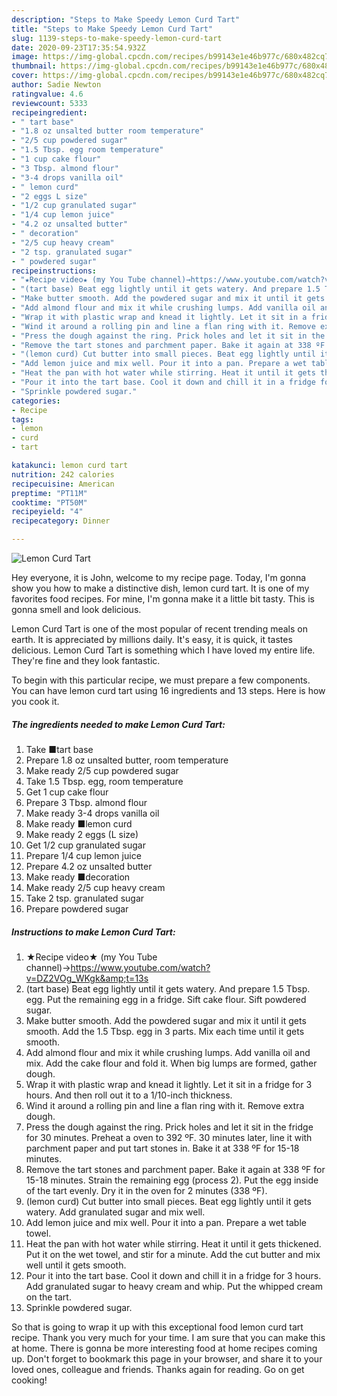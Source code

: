 ```yaml
---
description: "Steps to Make Speedy Lemon Curd Tart"
title: "Steps to Make Speedy Lemon Curd Tart"
slug: 1139-steps-to-make-speedy-lemon-curd-tart
date: 2020-09-23T17:35:54.932Z
image: https://img-global.cpcdn.com/recipes/b99143e1e46b977c/680x482cq70/lemon-curd-tart-recipe-main-photo.jpg
thumbnail: https://img-global.cpcdn.com/recipes/b99143e1e46b977c/680x482cq70/lemon-curd-tart-recipe-main-photo.jpg
cover: https://img-global.cpcdn.com/recipes/b99143e1e46b977c/680x482cq70/lemon-curd-tart-recipe-main-photo.jpg
author: Sadie Newton
ratingvalue: 4.6
reviewcount: 5333
recipeingredient:
- " tart base"
- "1.8 oz unsalted butter room temperature"
- "2/5 cup powdered sugar"
- "1.5 Tbsp. egg room temperature"
- "1 cup cake flour"
- "3 Tbsp. almond flour"
- "3-4 drops vanilla oil"
- " lemon curd"
- "2 eggs L size"
- "1/2 cup granulated sugar"
- "1/4 cup lemon juice"
- "4.2 oz unsalted butter"
- " decoration"
- "2/5 cup heavy cream"
- "2 tsp. granulated sugar"
- " powdered sugar"
recipeinstructions:
- "★Recipe video★ (my You Tube channel)→https://www.youtube.com/watch?v=DZ2VOg_WKgk&amp;t=13s"
- "(tart base) Beat egg lightly until it gets watery. And prepare 1.5 Tbsp. egg. Put the remaining egg in a fridge. Sift cake flour. Sift powdered sugar."
- "Make butter smooth. Add the powdered sugar and mix it until it gets smooth. Add the 1.5 Tbsp. egg in 3 parts. Mix each time until it gets smooth."
- "Add almond flour and mix it while crushing lumps. Add vanilla oil and mix. Add the cake flour and fold it. When big lumps are formed, gather dough."
- "Wrap it with plastic wrap and knead it lightly. Let it sit in a fridge for 3 hours. And then roll out it to a 1/10-inch thickness."
- "Wind it around a rolling pin and line a flan ring with it. Remove extra dough."
- "Press the dough against the ring. Prick holes and let it sit in the fridge for 30 minutes. Preheat a oven to 392 ºF. 30 minutes later, line it with parchment paper and put tart stones in. Bake it at 338 ºF for 15-18 minutes."
- "Remove the tart stones and parchment paper. Bake it again at 338 ºF for 15-18 minutes. Strain the remaining egg (process 2). Put the egg inside of the tart evenly. Dry it in the oven for 2 minutes (338 ºF)."
- "(lemon curd) Cut butter into small pieces. Beat egg lightly until it gets watery. Add granulated sugar and mix well."
- "Add lemon juice and mix well. Pour it into a pan. Prepare a wet table towel."
- "Heat the pan with hot water while stirring. Heat it until it gets thickened. Put it on the wet towel, and stir for a minute. Add the cut butter and mix well until it gets smooth."
- "Pour it into the tart base. Cool it down and chill it in a fridge for 3 hours. Add granulated sugar to heavy cream and whip. Put the whipped cream on the tart."
- "Sprinkle powdered sugar."
categories:
- Recipe
tags:
- lemon
- curd
- tart

katakunci: lemon curd tart 
nutrition: 242 calories
recipecuisine: American
preptime: "PT11M"
cooktime: "PT50M"
recipeyield: "4"
recipecategory: Dinner

---
```



![Lemon Curd Tart](https://img-global.cpcdn.com/recipes/b99143e1e46b977c/680x482cq70/lemon-curd-tart-recipe-main-photo.jpg)

Hey everyone, it is John, welcome to my recipe page. Today, I'm gonna show you how to make a distinctive dish, lemon curd tart. It is one of my favorites food recipes. For mine, I'm gonna make it a little bit tasty. This is gonna smell and look delicious.

Lemon Curd Tart is one of the most popular of recent trending meals on earth. It is appreciated by millions daily. It's easy, it is quick, it tastes delicious. Lemon Curd Tart is something which I have loved my entire life. They're fine and they look fantastic.




To begin with this particular recipe, we must prepare a few components. You can have lemon curd tart using 16 ingredients and 13 steps. Here is how you cook it.

<!--inarticleads1-->

##### The ingredients needed to make Lemon Curd Tart:

1. Take  ■tart base
1. Prepare 1.8 oz unsalted butter, room temperature
1. Make ready 2/5 cup powdered sugar
1. Take 1.5 Tbsp. egg, room temperature
1. Get 1 cup cake flour
1. Prepare 3 Tbsp. almond flour
1. Make ready 3-4 drops vanilla oil
1. Make ready  ■lemon curd
1. Make ready 2 eggs (L size)
1. Get 1/2 cup granulated sugar
1. Prepare 1/4 cup lemon juice
1. Prepare 4.2 oz unsalted butter
1. Make ready  ■decoration
1. Make ready 2/5 cup heavy cream
1. Take 2 tsp. granulated sugar
1. Prepare  powdered sugar




<!--inarticleads2-->

##### Instructions to make Lemon Curd Tart:

1. ★Recipe video★ (my You Tube channel)→https://www.youtube.com/watch?v=DZ2VOg_WKgk&amp;t=13s
1. (tart base) Beat egg lightly until it gets watery. And prepare 1.5 Tbsp. egg. Put the remaining egg in a fridge. Sift cake flour. Sift powdered sugar.
1. Make butter smooth. Add the powdered sugar and mix it until it gets smooth. Add the 1.5 Tbsp. egg in 3 parts. Mix each time until it gets smooth.
1. Add almond flour and mix it while crushing lumps. Add vanilla oil and mix. Add the cake flour and fold it. When big lumps are formed, gather dough.
1. Wrap it with plastic wrap and knead it lightly. Let it sit in a fridge for 3 hours. And then roll out it to a 1/10-inch thickness.
1. Wind it around a rolling pin and line a flan ring with it. Remove extra dough.
1. Press the dough against the ring. Prick holes and let it sit in the fridge for 30 minutes. Preheat a oven to 392 ºF. 30 minutes later, line it with parchment paper and put tart stones in. Bake it at 338 ºF for 15-18 minutes.
1. Remove the tart stones and parchment paper. Bake it again at 338 ºF for 15-18 minutes. Strain the remaining egg (process 2). Put the egg inside of the tart evenly. Dry it in the oven for 2 minutes (338 ºF).
1. (lemon curd) Cut butter into small pieces. Beat egg lightly until it gets watery. Add granulated sugar and mix well.
1. Add lemon juice and mix well. Pour it into a pan. Prepare a wet table towel.
1. Heat the pan with hot water while stirring. Heat it until it gets thickened. Put it on the wet towel, and stir for a minute. Add the cut butter and mix well until it gets smooth.
1. Pour it into the tart base. Cool it down and chill it in a fridge for 3 hours. Add granulated sugar to heavy cream and whip. Put the whipped cream on the tart.
1. Sprinkle powdered sugar.




So that is going to wrap it up with this exceptional food lemon curd tart recipe. Thank you very much for your time. I am sure that you can make this at home. There is gonna be more interesting food at home recipes coming up. Don't forget to bookmark this page in your browser, and share it to your loved ones, colleague and friends. Thanks again for reading. Go on get cooking!
